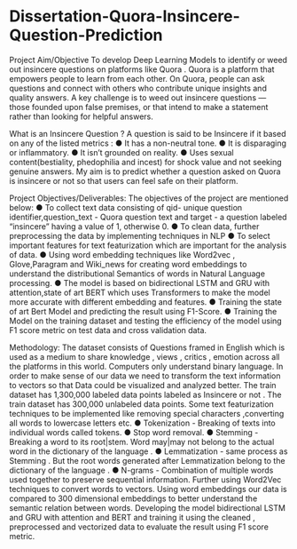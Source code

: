# Dissertation-Quora-Insincere-Question-Prediction

Project Aim/Objective
To develop Deep Learning Models to identify or weed out insincere questions on platforms like Quora .
Quora is a platform that empowers people to learn from each other. On Quora, people can ask questions and connect with others who contribute unique insights and quality answers. A key challenge is to weed out insincere questions — those founded upon false premises, or that intend to make a statement rather than looking for helpful answers.

What is an Insincere Question ?
A question is said to be Insincere if it based on any of the listed metrics :
● It has a non-neutral tone.
● It is disparaging or inflammatory.
● It isn’t grounded on reality.
● Uses sexual content(bestiality, phedophilia and incest) for shock value and not
seeking genuine answers.
My aim is to predict whether a question asked on Quora is insincere or not so that users can feel safe on their platform.

Project Objectives/Deliverables:
The objectives of the project are mentioned below:
● To collect text data consisting of qid- unique question identifier,question_text - Quora question text and target - a question labeled “insincere” having a value of 1, otherwise 0.
● To clean data, further preprocessing the data by implementing techniques in NLP
● To select important features for text featurization which are important for the analysis of data.
● Using word embedding techniques like Word2vec , Glove,Paragram and Wiki_news for creating word embeddings to understand the distributional Semantics of words in Natural Language processing.
● The model is based on bidirectional LSTM and GRU with attention,state of art BERT which uses Transformers to make the model more accurate with different embedding and features.
● Training the state of art Bert Model and predicting the result using F1-Score.
● Training the Model on the training dataset and testing the efficiency of the model using F1 score metric on test data and cross validation data.



Methodology:
The dataset consists of Questions framed in English which is used as a medium to share knowledge , views , critics , emotion across all the platforms in this world. Computers only understand binary language. In order to make sense of our data we need to transform the text information to vectors so that Data could be visualized and analyzed better.
The train dataset has 1,300,000 labeled data points labeled as Insincere or not . The
train dataset has 300,000 unlabeled data points. Some text featurization techniques to be implemented like removing special characters ,converting all words to lowercase letters etc.
● Tokenization - Breaking of texts into individual words called tokens.
● Stop word removal.
● Stemming - Breaking a word to its root|stem. Word may|may not belong to the
actual word in the dictionary of the language .
● Lemmatization - same process as Stemming . But the root words generated after
Lemmatization belong to the dictionary of the language .
● N-grams - Combination of multiple words used together to preserve sequential
information. 
Further using Word2Vec techniques to convert words to vectors. Using word embeddings our data is compared to 300 dimensional embeddings to better understand the semantic relation between words.
Developing the model bidirectional LSTM and GRU with attention and BERT and training it using the cleaned , preprocessed and vectorized data to evaluate the result using F1 score metric.

